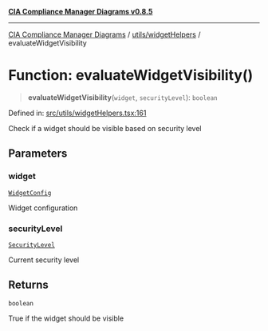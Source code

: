 [**CIA Compliance Manager Diagrams v0.8.5**](../../../README.md)

***

[CIA Compliance Manager Diagrams](../../../modules.md) / [utils/widgetHelpers](../README.md) / evaluateWidgetVisibility

# Function: evaluateWidgetVisibility()

> **evaluateWidgetVisibility**(`widget`, `securityLevel`): `boolean`

Defined in: [src/utils/widgetHelpers.tsx:161](https://github.com/Hack23/cia-compliance-manager/blob/eca22610f41e5f6b6c0cece88769b1ffbe9db4bd/src/utils/widgetHelpers.tsx#L161)

Check if a widget should be visible based on security level

## Parameters

### widget

[`WidgetConfig`](../../../types/widget/interfaces/WidgetConfig.md)

Widget configuration

### securityLevel

[`SecurityLevel`](../../../types/cia/type-aliases/SecurityLevel.md)

Current security level

## Returns

`boolean`

True if the widget should be visible

